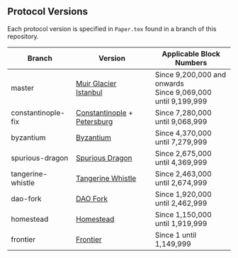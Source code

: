 ## Protocol Versions

Each protocol version is specified in `Paper.tex` found in a branch of this repository.

| Branch             | Version                                                           | Applicable Block Numbers        |
|--------------------|-------------------------------------------------------------------------------------------------------------------|---------------------------------|
| master             | [Muir Glacier](https://eips.ethereum.org/EIPS/eip-2387) <br> [Istanbul](https://eips.ethereum.org/EIPS/eip-1679)  | Since 9,200,000 and onwards <br> Since 9,069,000 until 9,199,999 |
| constantinople-fix | [Constantinople](https://eips.ethereum.org/EIPS/eip-1013) + [Petersburg](https://eips.ethereum.org/EIPS/eip-1716) | Since 7,280,000 until 9,068,999 |
| byzantium          | [Byzantium](https://eips.ethereum.org/EIPS/eip-609)               | Since 4,370,000 until 7,279,999 |
| spurious-dragon    | [Spurious Dragon](https://eips.ethereum.org/EIPS/eip-607)         | Since 2,675,000 until 4,369,999 |
| tangerine-whistle  | [Tangerine Whistle](https://eips.ethereum.org/EIPS/eip-608)       | Since 2,463,000 until 2,674,999 |
| dao-fork           | [DAO Fork](https://eips.ethereum.org/EIPS/eip-779)                | Since 1,920,000 until 2,462,999 |
| homestead          | [Homestead](https://eips.ethereum.org/EIPS/eip-606)               | Since 1,150,000 until 1,919,999 |
| frontier           | [Frontier](https://github.com/ethereum/yellowpaper/tree/frontier) | Since 1 until 1,149,999         |
